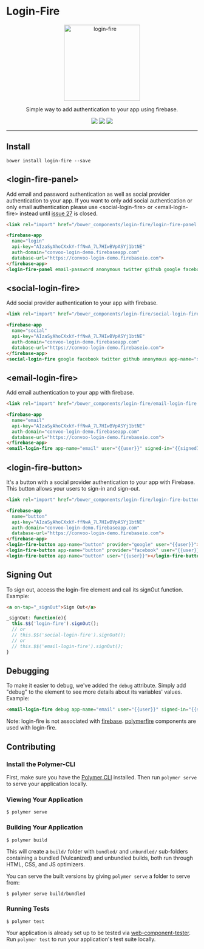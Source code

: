 # Login-Fire

<p align="center">
  <img alt="login-fire" src="LoginFire400.png" width="200">
</p>

<p align="center">
Simple way to add authentication to your app using firebase.
</p>

<p align="center">
  <a href="https://beta.webcomponents.org/element/convoo/login-fire"><img src="https://img.shields.io/badge/webcomponents.org-published-blue.svg"></a>
  <a href="https://gitter.im/convoo/login-fire"><img src="https://img.shields.io/badge/gitter-join%20chat-brightgreen.svg"></a>
  <a href="http://waffle.io/convoo/login-fire"><img src="https://badge.waffle.io/convoo/login-fire.svg?label=In%20Progress&title=In%20Progress"></a>
</p>

---

## Install

```
bower install login-fire --save
```


## \<login-fire-panel\>

Add email and password authentication as well as social provider authentication to your app.
If you want to only add social authentication or only email authentication please use \<social-login-fire\> or \<email-login-fire\> instead
until [issue 27](https://github.com/convoo/login-fire/issues/27) is closed.

```html
<link rel="import" href="/bower_components/login-fire/login-fire-panel.html">
```

<!--
```
<custom-element-demo>
  <template>
    <link rel="import" href="../polymerfire/firebase-app.html">
    <link rel="import" href="login-fire-panel.html">
    <div>
      <template is="dom-bind">
        <next-code-block></next-code-block>
      </template>
    </div>
  </template>
</custom-element-demo>
```
-->
```html
<firebase-app
  name="login"
  api-key="AIzaSyAhoCXxkY-ffNwA_7L7HIwBVpASYj1btNE"
  auth-domain="convoo-login-demo.firebaseapp.com"
  database-url="https://convoo-login-demo.firebaseio.com">
</firebase-app>
<login-fire-panel email-password anonymous twitter github google facebook app-name="login" user="{{user}}" signed-in="{{signedIn}}"></login-fire-panel>
```

## \<social-login-fire\>

Add social provider authentication to your app with firebase.

```html
<link rel="import" href="/bower_components/login-fire/social-login-fire.html">
```

<!--
```
<custom-element-demo>
  <template>
    <link rel="import" href="../polymerfire/firebase-app.html">
    <link rel="import" href="social-login-fire.html">
    <div>
      <template is="dom-bind">
        <next-code-block></next-code-block>
      </template>
    </div>
  </template>
</custom-element-demo>
```
-->
```html
<firebase-app
  name="social"
  api-key="AIzaSyAhoCXxkY-ffNwA_7L7HIwBVpASYj1btNE"
  auth-domain="convoo-login-demo.firebaseapp.com"
  database-url="https://convoo-login-demo.firebaseio.com">
</firebase-app>
<social-login-fire google facebook twitter github anonymous app-name="social" user="{{user}}" signed-in="{{signedIn}}"></social-login-fire>
```


## \<email-login-fire\>

Add email authentication to your app with firebase.

```html
<link rel="import" href="/bower_components/login-fire/email-login-fire.html">
```

<!--
```
<custom-element-demo>
  <template>
    <link rel="import" href="../polymerfire/firebase-app.html">
    <link rel="import" href="email-login-fire.html">
    <div>
      <template is="dom-bind">
        <next-code-block></next-code-block>
      </template>
    </div>
  </template>
</custom-element-demo>
```
-->
```html
<firebase-app
  name="email"
  api-key="AIzaSyAhoCXxkY-ffNwA_7L7HIwBVpASYj1btNE"
  auth-domain="convoo-login-demo.firebaseapp.com"
  database-url="https://convoo-login-demo.firebaseio.com">
</firebase-app>
<email-login-fire app-name="email" user="{{user}}" signed-in="{{signedIn}}"></email-login-fire>
```

## \<login-fire-button\>

It's a button with a social provider authentication to your app with Firebase. This button allows your users to sign-in and sign-out.

```html
<link rel="import" href="/bower_components/login-fire/login-fire-button.html">
```
<!--
```
<custom-element-demo>
  <template>
    <link rel="import" href="../polymerfire/firebase-app.html">
    <link rel="import" href="login-fire-button.html">
    <div>
      <template is="dom-bind">
        <next-code-block></next-code-block>
      </template>
    </div>
  </template>
</custom-element-demo>
```
-->
```html
<firebase-app
  name="button"
  api-key="AIzaSyAhoCXxkY-ffNwA_7L7HIwBVpASYj1btNE"
  auth-domain="convoo-login-demo.firebaseapp.com"
  database-url="https://convoo-login-demo.firebaseio.com">
</firebase-app>
<login-fire-button app-name="button" provider="google" user="{{user}}"></login-fire-button>
<login-fire-button app-name="button" provider="facebook" user="{{user}}"></login-fire-button>
<login-fire-button app-name="button" user="{{user}}"></login-fire-button>
```

## Signing Out

To sign out, access the login-fire element and call its signOut function.
Example:

```html
<a on-tap="_signOut">Sign Out</a>
```

```javascript
_signOut: function(e){
  this.$$('login-fire').signOut();
  // or
  // this.$$('social-login-fire').signOut();
  // or
  // this.$$('email-login-fire').signOut();
}
```

## Debugging

To make it easier to debug, we've added the `debug` attribute. Simply add "debug" to the element to see more details about its variables' values.
Example:

```html
<email-login-fire debug app-name="email" user="{{user}}" signed-in="{{signedIn}}"></email-login-fire>
```


Note: login-fire is not associated with [firebase](https://firebase.google.com/). [polymerfire](https://github.com/firebase/polymerfire) components are used with login-fire.

## Contributing

### Install the Polymer-CLI

First, make sure you have the [Polymer CLI](https://www.npmjs.com/package/polymer-cli) installed. Then run `polymer serve` to serve your application locally.

### Viewing Your Application

```
$ polymer serve
```

### Building Your Application

```
$ polymer build
```

This will create a `build/` folder with `bundled/` and `unbundled/` sub-folders
containing a bundled (Vulcanized) and unbundled builds, both run through HTML,
CSS, and JS optimizers.

You can serve the built versions by giving `polymer serve` a folder to serve
from:

```
$ polymer serve build/bundled
```

### Running Tests

```
$ polymer test
```

Your application is already set up to be tested via [web-component-tester](https://github.com/Polymer/web-component-tester). Run `polymer test` to run your application's test suite locally.
